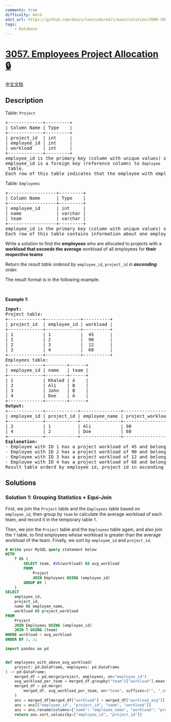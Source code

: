```yaml
---
comments: true
difficulty: Hard
edit_url: https://github.com/doocs/leetcode/edit/main/solution/3000-3099/3057.Employees%20Project%20Allocation/README_EN.md
tags:
    - Database
---
```


# [3057. Employees Project Allocation 🔒](https://leetcode.com/problems/employees-project-allocation)

[中文文档](/solution/3000-3099/3057.Employees%20Project%20Allocation/README.md)

## Description

<p>Table: <code>Project</code></p>

<pre>
+-------------+---------+
| Column Name | Type    |
+-------------+---------+
| project_id  | int     |
| employee_id | int     |
| workload    | int     |
+-------------+---------+
employee_id is the primary key (column with unique values) of this table.
employee_id is a foreign key (reference column) to <code>Employee</code> table.
Each row of this table indicates that the employee with employee_id is working on the project with project_id and the workload of the project.
</pre>

<p>Table: <code>Employees</code></p>

<pre>
+------------------+---------+
| Column Name      | Type    |
+------------------+---------+
| employee_id      | int     |
| name             | varchar |
| team             | varchar |
+------------------+---------+
employee_id is the primary key (column with unique values) of this table.
Each row of this table contains information about one employee.
</pre>

<p>Write a solution to find the <strong>employees</strong> who are allocated to projects with a <strong>workload that exceeds the average</strong> workload of all employees for <strong>their respective teams</strong></p>

<p>Return t<em>he result table ordered by</em> <code>employee_id</code>, <code>project_id</code> <em>in <strong>ascending</strong> order.</em></p>

<p>The result format is in the following example.</p>

<p>&nbsp;</p>
<p><strong>Example 1:</strong></p>

<pre>
<strong>Input:</strong> 
Project table:
+-------------+-------------+----------+
| project_id  | employee_id | workload |
+-------------+-------------+----------+
| 1           | 1           |  45      |
| 1           | 2           |  90      | 
| 2           | 3           |  12      |
| 2           | 4           |  68      |
+-------------+-------------+----------+
Employees table:
+-------------+--------+------+
| employee_id | name   | team |
+-------------+--------+------+
| 1           | Khaled | A    |
| 2           | Ali    | B    |
| 3           | John   | B    |
| 4           | Doe    | A    |
+-------------+--------+------+
<strong>Output:</strong> 
+-------------+------------+---------------+------------------+
| employee_id | project_id | employee_name | project_workload |
+-------------+------------+---------------+------------------+  
| 2           | 1          | Ali           | 90               | 
| 4           | 2          | Doe           | 68               | 
+-------------+------------+---------------+------------------+
<strong>Explanation:</strong> 
- Employee with ID 1 has a project workload of 45 and belongs to Team A, where the average workload is 56.50. Since his project workload does not exceed the team&#39;s average workload, he will be excluded.
- Employee with ID 2 has a project workload of 90 and belongs to Team B, where the average workload is 51.00. Since his project workload does exceed the team&#39;s average workload, he will be included.
- Employee with ID 3 has a project workload of 12 and belongs to Team B, where the average workload is 51.00. Since his project workload does not exceed the team&#39;s average workload, he will be excluded.
- Employee with ID 4 has a project workload of 68 and belongs to Team A, where the average workload is 56.50. Since his project workload does exceed the team&#39;s average workload, he will be included.
Result table orderd by employee_id, project_id in ascending order.
</pre>

## Solutions

### Solution 1: Grouping Statistics + Equi-Join

First, we join the `Project` table and the `Employees` table based on `employee_id`, then group by `team` to calculate the average workload of each team, and record it in the temporary table `T`.

Then, we join the `Project` table and the `Employees` table again, and also join the `T` table, to find employees whose workload is greater than the average workload of the team. Finally, we sort by `employee_id` and `project_id`.

<!-- tabs:start -->

```sql
# Write your MySQL query statement below
WITH
    T AS (
        SELECT team, AVG(workload) AS avg_workload
        FROM
            Project
            JOIN Employees USING (employee_id)
        GROUP BY 1
    )
SELECT
    employee_id,
    project_id,
    name AS employee_name,
    workload AS project_workload
FROM
    Project
    JOIN Employees USING (employee_id)
    JOIN T USING (team)
WHERE workload > avg_workload
ORDER BY 1, 2;
```

```python
import pandas as pd


def employees_with_above_avg_workload(
    project: pd.DataFrame, employees: pd.DataFrame
) -> pd.DataFrame:
    merged_df = pd.merge(project, employees, on="employee_id")
    avg_workload_per_team = merged_df.groupby("team")["workload"].mean().reset_index()
    merged_df = pd.merge(
        merged_df, avg_workload_per_team, on="team", suffixes=("", "_avg")
    )
    ans = merged_df[merged_df["workload"] > merged_df["workload_avg"]]
    ans = ans[["employee_id", "project_id", "name", "workload"]]
    ans = ans.rename(columns={"name": "employee_name", "workload": "project_workload"})
    return ans.sort_values(by=["employee_id", "project_id"])
```

<!-- tabs:end -->

<!-- end -->
